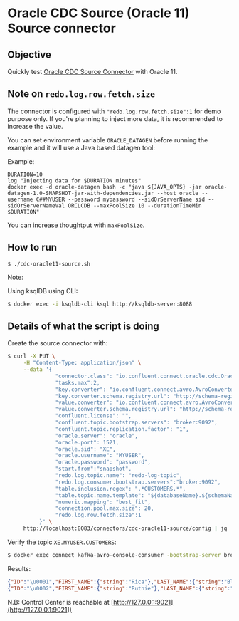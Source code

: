 # Oracle CDC Source (Oracle 11) Source connector

## Objective

Quickly test [Oracle CDC Source Connector](https://docs.confluent.io/kafka-connect-oracle-cdc/current/) with Oracle 11.

## Note on `redo.log.row.fetch.size`

The connector is configured with `"redo.log.row.fetch.size":1` for demo purpose only. 
If you're planning to inject more data, it is recommended to increase the value.

You can set environment variable `ORACLE_DATAGEN` before running the example and it will use a Java based datagen tool:

Example:

```
DURATION=10
log "Injecting data for $DURATION minutes"
docker exec -d oracle-datagen bash -c "java ${JAVA_OPTS} -jar oracle-datagen-1.0-SNAPSHOT-jar-with-dependencies.jar --host oracle --username C##MYUSER --password mypassword --sidOrServerName sid --sidOrServerNameVal ORCLCDB --maxPoolSize 10 --durationTimeMin $DURATION"
```

You can increase thoughtput with `maxPoolSize`.


## How to run

```
$ ./cdc-oracle11-source.sh
```

Note:

Using ksqlDB using CLI:

```bash
$ docker exec -i ksqldb-cli ksql http://ksqldb-server:8088
```

## Details of what the script is doing

Create the source connector with:

```bash
$ curl -X PUT \
     -H "Content-Type: application/json" \
     --data '{
               "connector.class": "io.confluent.connect.oracle.cdc.OracleCdcSourceConnector",
               "tasks.max":2,
               "key.converter": "io.confluent.connect.avro.AvroConverter",
               "key.converter.schema.registry.url": "http://schema-registry:8081",
               "value.converter": "io.confluent.connect.avro.AvroConverter",
               "value.converter.schema.registry.url": "http://schema-registry:8081",
               "confluent.license": "",
               "confluent.topic.bootstrap.servers": "broker:9092",
               "confluent.topic.replication.factor": "1",
               "oracle.server": "oracle",
               "oracle.port": 1521,
               "oracle.sid": "XE",
               "oracle.username": "MYUSER",
               "oracle.password": "password",
               "start.from":"snapshot",
               "redo.log.topic.name": "redo-log-topic",
               "redo.log.consumer.bootstrap.servers":"broker:9092",
               "table.inclusion.regex": ".*CUSTOMERS.*",
               "table.topic.name.template": "${databaseName}.${schemaName}.${tableName}",
               "numeric.mapping": "best_fit",
               "connection.pool.max.size": 20,
               "redo.log.row.fetch.size":1
          }' \
     http://localhost:8083/connectors/cdc-oracle11-source/config | jq .
```

Verify the topic `XE.MYUSER.CUSTOMERS`:

```bash
$ docker exec connect kafka-avro-console-consumer -bootstrap-server broker:9092 --property schema.registry.url=http://schema-registry:8081 --topic XE.MYUSER.CUSTOMERS --from-beginning --max-messages 2
```

Results:

```json
{"ID":"\u0001","FIRST_NAME":{"string":"Rica"},"LAST_NAME":{"string":"Blaisdell"},"EMAIL":{"string":"rblaisdell0@rambler.ru"},"GENDER":{"string":"Female"},"CLUB_STATUS":{"string":"bronze"},"COMMENTS":{"string":"Universal optimal hierarchy"},"CREATE_TS":{"long":1604047105216},"UPDATE_TS":{"long":1604047105000},"op_type":"R","table":"ORCLCDB.C##MYUSER.CUSTOMERS","scn":"1449498"}
{"ID":"\u0002","FIRST_NAME":{"string":"Ruthie"},"LAST_NAME":{"string":"Brockherst"},"EMAIL":{"string":"rbrockherst1@ow.ly"},"GENDER":{"string":"Female"},"CLUB_STATUS":{"string":"platinum"},"COMMENTS":{"string":"Reverse-engineered tangible interface"},"CREATE_TS":{"long":1604047105230},"UPDATE_TS":{"long":1604047105000},"op_type":"R","table":"ORCLCDB.C##MYUSER.CUSTOMERS","scn":"1449498"}
```

N.B: Control Center is reachable at [http://127.0.0.1:9021](http://127.0.0.1:9021])
